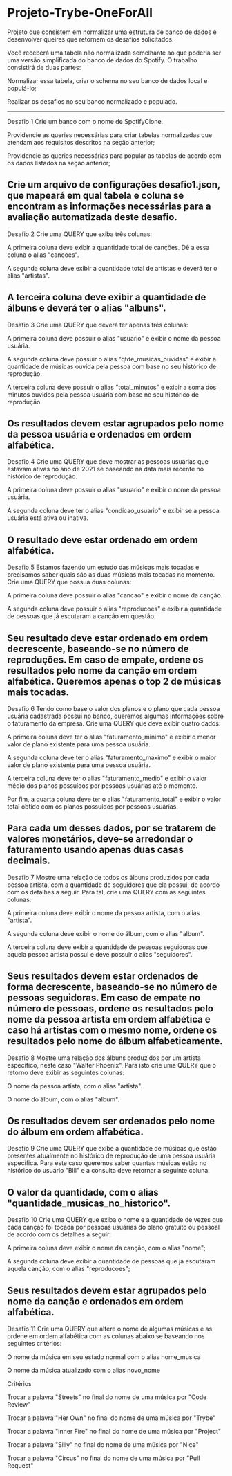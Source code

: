 # Projeto-Trybe-OneForAll
Projeto que consistem em normalizar uma estrutura de banco de dados e desenvolver queires que retornem os desafios solicitados.

Você receberá uma tabela não normalizada semelhante ao que poderia ser uma versão simplificada do banco de dados do Spotify. O trabalho consistirá de duas partes:

Normalizar essa tabela, criar o schema no seu banco de dados local e populá-lo;

Realizar os desafios no seu banco normalizado e populado.

---------------------------------------------------------------------------------------------------------------------------------------------------------

Desafio 1
Crie um banco com o nome de SpotifyClone.

Providencie as queries necessárias para criar tabelas normalizadas que atendam aos requisitos descritos na seção anterior;

Providencie as queries necessárias para popular as tabelas de acordo com os dados listados na seção anterior;

Crie um arquivo de configurações desafio1.json, que mapeará em qual tabela e coluna se encontram as informações necessárias para a avaliação automatizada deste desafio.
---------------------------------------------------------------------------------------------------------------------------------------------------------

Desafio 2
Crie uma QUERY que exiba três colunas:

A primeira coluna deve exibir a quantidade total de canções. Dê a essa coluna o alias "cancoes".

A segunda coluna deve exibir a quantidade total de artistas e deverá ter o alias "artistas".

A terceira coluna deve exibir a quantidade de álbuns e deverá ter o alias "albuns".
---------------------------------------------------------------------------------------------------------------------------------------------------------

Desafio 3
Crie uma QUERY que deverá ter apenas três colunas:

A primeira coluna deve possuir o alias "usuario" e exibir o nome da pessoa usuária.

A segunda coluna deve possuir o alias "qtde_musicas_ouvidas" e exibir a quantidade de músicas ouvida pela pessoa com base no seu histórico de reprodução.

A terceira coluna deve possuir o alias "total_minutos" e exibir a soma dos minutos ouvidos pela pessoa usuária com base no seu histórico de reprodução.

Os resultados devem estar agrupados pelo nome da pessoa usuária e ordenados em ordem alfabética.
---------------------------------------------------------------------------------------------------------------------------------------------------------

Desafio 4
Crie uma QUERY que deve mostrar as pessoas usuárias que estavam ativas no ano de 2021 se baseando na data mais recente no histórico de reprodução.

A primeira coluna deve possuir o alias "usuario" e exibir o nome da pessoa usuária.

A segunda coluna deve ter o alias "condicao_usuario" e exibir se a pessoa usuária está ativa ou inativa.

O resultado deve estar ordenado em ordem alfabética.
---------------------------------------------------------------------------------------------------------------------------------------------------------


Desafio 5
Estamos fazendo um estudo das músicas mais tocadas e precisamos saber quais são as duas músicas mais tocadas no momento. Crie uma QUERY que possua duas colunas:

A primeira coluna deve possuir o alias "cancao" e exibir o nome da canção.

A segunda coluna deve possuir o alias "reproducoes" e exibir a quantidade de pessoas que já escutaram a canção em questão.

Seu resultado deve estar ordenado em ordem decrescente, baseando-se no número de reproduções. Em caso de empate, ordene os resultados pelo nome da canção em ordem alfabética. Queremos apenas o top 2 de músicas mais tocadas.
---------------------------------------------------------------------------------------------------------------------------------------------------------

Desafio 6
Tendo como base o valor dos planos e o plano que cada pessoa usuária cadastrada possui no banco, queremos algumas informações sobre o faturamento da empresa. Crie uma QUERY que deve exibir quatro dados:

A primeira coluna deve ter o alias "faturamento_minimo" e exibir o menor valor de plano existente para uma pessoa usuária.

A segunda coluna deve ter o alias "faturamento_maximo" e exibir o maior valor de plano existente para uma pessoa usuária.

A terceira coluna deve ter o alias "faturamento_medio" e exibir o valor médio dos planos possuídos por pessoas usuárias até o momento.

Por fim, a quarta coluna deve ter o alias "faturamento_total" e exibir o valor total obtido com os planos possuídos por pessoas usuárias.

Para cada um desses dados, por se tratarem de valores monetários, deve-se arredondar o faturamento usando apenas duas casas decimais.
---------------------------------------------------------------------------------------------------------------------------------------------------------

Desafio 7
Mostre uma relação de todos os álbuns produzidos por cada pessoa artista, com a quantidade de seguidores que ela possui, de acordo com os detalhes a seguir. Para tal, crie uma QUERY com as seguintes colunas:

A primeira coluna deve exibir o nome da pessoa artista, com o alias "artista".

A segunda coluna deve exibir o nome do álbum, com o alias "album".

A terceira coluna deve exibir a quantidade de pessoas seguidoras que aquela pessoa artista possui e deve possuir o alias "seguidores".

Seus resultados devem estar ordenados de forma decrescente, baseando-se no número de pessoas seguidoras. Em caso de empate no número de pessoas, ordene os resultados pelo nome da pessoa artista em ordem alfabética e caso há artistas com o mesmo nome, ordene os resultados pelo nome do álbum alfabeticamente.
---------------------------------------------------------------------------------------------------------------------------------------------------------

Desafio 8
Mostre uma relação dos álbuns produzidos por um artista específico, neste caso "Walter Phoenix". Para isto crie uma QUERY que o retorno deve exibir as seguintes colunas:

O nome da pessoa artista, com o alias "artista".

O nome do álbum, com o alias "album".

Os resultados devem ser ordenados pelo nome do álbum em ordem alfabética.
---------------------------------------------------------------------------------------------------------------------------------------------------------


Desafio 9
Crie uma QUERY que exibe a quantidade de músicas que estão presentes atualmente no histórico de reprodução de uma pessoa usuária específica. Para este caso queremos saber quantas músicas estão no histórico do usuário "Bill" e a consulta deve retornar a seguinte coluna:

O valor da quantidade, com o alias "quantidade_musicas_no_historico".
---------------------------------------------------------------------------------------------------------------------------------------------------------

Desafio 10
Crie uma QUERY que exiba o nome e a quantidade de vezes que cada canção foi tocada por pessoas usuárias do plano gratuito ou pessoal de acordo com os detalhes a seguir:

A primeira coluna deve exibir o nome da canção, com o alias "nome";

A segunda coluna deve exibir a quantidade de pessoas que já escutaram aquela canção, com o alias "reproducoes";

Seus resultados devem estar agrupados pelo nome da canção e ordenados em ordem alfabética.
---------------------------------------------------------------------------------------------------------------------------------------------------------

Desafio 11
Crie uma QUERY que altere o nome de algumas músicas e as ordene em ordem alfabética com as colunas abaixo se baseando nos seguintes critérios:

O nome da música em seu estado normal com o alias nome_musica

O nome da música atualizado com o alias novo_nome

Critérios

Trocar a palavra "Streets" no final do nome de uma música por "Code Review"

Trocar a palavra "Her Own" no final do nome de uma música por "Trybe"

Trocar a palavra "Inner Fire" no final do nome de uma música por "Project"

Trocar a palavra "Silly" no final do nome de uma música por "Nice"

Trocar a palavra "Circus" no final do nome de uma música por "Pull Request"







